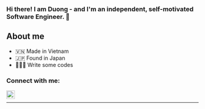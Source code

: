### Hi there! I am Duong - and I'm an independent, self-motivated Software Engineer. 👋

## About me

- 🇻🇳 Made in Vietnam
- 🇯🇵 Found in Japan
- 🧑🏻‍💻 Write some codes

### Connect with me:
[<img align="left" alt="cc0x | LinkedIn" width="22px" src="https://cdn.jsdelivr.net/npm/simple-icons@v3/icons/linkedin.svg" />][linkedin]

<br />

---

[website]: https://duongvuhong.github.com
[linkedin]: https://linkedin.com/in/duongvh
